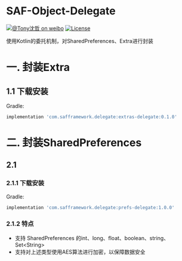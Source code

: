 # SAF-Object-Delegate

[![@Tony沈哲 on weibo](https://img.shields.io/badge/weibo-%40Tony%E6%B2%88%E5%93%B2-blue.svg)](http://www.weibo.com/fengzhizi715)
[![License](https://img.shields.io/badge/license-Apache%202-lightgrey.svg)](https://www.apache.org/licenses/LICENSE-2.0.html)

使用Kotlin的委托机制，对SharedPreferences、Extra进行封装

# 一. 封装Extra

## 1.1 下载安装

Gradle:
```groovy
implementation 'com.safframework.delegate:extras-delegate:0.1.0'
```

# 二. 封装SharedPreferences


## 2.1 

### 2.1.1 下载安装

Gradle:
```groovy
implementation 'com.safframework.delegate:prefs-delegate:1.0.0'
```

### 2.1.2 特点

* 支持 SharedPreferences 的int、long、float、boolean、string、Set\<String\>
* 支持对上述类型使用AES算法进行加密，以保障数据安全
